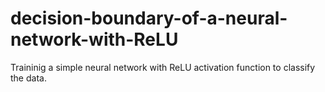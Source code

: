 # decision-boundary-of-a-neural-network-with-ReLU
Traininig a simple neural network with ReLU activation function to classify the data. 
